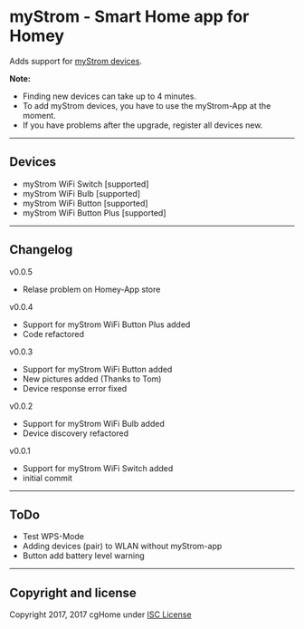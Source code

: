 # myStrom - Smart Home app for Homey

Adds support for [myStrom devices](https://mystrom.ch/smart-home/).

**Note:**

* Finding new devices can take up to 4 minutes.
* To add myStrom devices, you have to use the myStrom-App at the moment.
* If you have problems after the upgrade, register all devices new.

---

## Devices

* myStrom WiFi Switch       [supported]
* myStrom WiFi Bulb         [supported]
* myStrom WiFi Button       [supported]
* myStrom WiFi Button Plus  [supported]

---

## Changelog

v0.0.5

* Relase problem on Homey-App store

v0.0.4

* Support for myStrom WiFi Button Plus added
* Code refactored

v0.0.3

* Support for myStrom WiFi Button added
* New pictures added (Thanks to Tom)
* Device response error fixed

v0.0.2

* Support for myStrom WiFi Bulb added
* Device discovery refactored

v0.0.1

* Support for myStrom WiFi Switch added
* initial commit

---

## ToDo

* Test WPS-Mode
* Adding devices (pair) to WLAN without myStrom-app
* Button add battery level warning

---

## Copyright and license

Copyright 2017, 2017 cgHome under [ISC License](LICENSE)